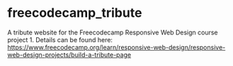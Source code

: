 # freecodecamp_tribute
A tribute website for the Freecodecamp Responsive Web Design course project 1. Details can be found here: https://www.freecodecamp.org/learn/responsive-web-design/responsive-web-design-projects/build-a-tribute-page
